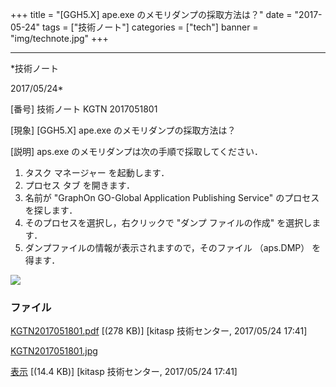﻿+++
title = "[GGH5.X] ape.exe のメモリダンプの採取方法は？"
date = "2017-05-24"
tags = ["技術ノート"]
categories = ["tech"]
banner = "img/technote.jpg"
+++

-----------------------------------------------------------------------------------------------------------------------------

*技術ノート

2017/05/24*


[番号]
技術ノート KGTN 2017051801

[現象]
[GGH5.X] ape.exe のメモリダンプの採取方法は？

[説明]
aps.exe のメモリダンプは次の手順で採取してください．

1. タスク マネージャー を起動します．
2. プロセス タブ を開きます．
3. 名前が "GraphOn GO-Global Application Publishing Service"
のプロセスを探します．
4. そのプロセスを選択し，右クリックで "ダンプ ファイルの作成"
を選択します．
5. ダンプファイルの情報が表示されますので，そのファイル （aps.DMP）
を得ます．

![](http://techreport.kitasp.net/attachments/download/3671/KGTN2017051801.jpg)


### ファイル

 
 


[KGTN2017051801.pdf](http://techreport.kitasp.net/attachments/download/3670/KGTN2017051801.pdf)
 [(278 KB)] [kitasp 技術センター, 2017/05/24
17:41]

[KGTN2017051801.jpg](http://techreport.kitasp.net/attachments/download/3671/KGTN2017051801.jpg)

[表示](http://techreport.kitasp.net/attachments/3671/KGTN2017051801.jpg "表示")
 [(14.4 KB)] [kitasp 技術センター, 2017/05/24
17:41]


 


 

